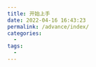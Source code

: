 ```yaml
---
title: 开始上手
date: 2022-04-16 16:43:23
permalink: /advance/index/
categories:
  - 
tags:
  - 
---
```


